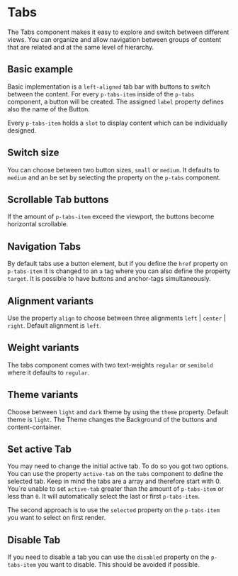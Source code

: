 # Tabs

The Tabs component makes it easy to explore and switch between different views. You can organize and allow navigation
between groups of content that are related and at the same level of hierarchy.

## Basic example

Basic implementation is a `left-aligned` tab bar with buttons to switch between the content. For every `p-tabs-item` inside of the `p-tabs` component, a button
will be created. The assigned `label` property defines also the name of the Button.

Every `p-tabs-item` holds a `slot` to display content which can be individually designed. 

<Playground>
  <template>
     <p-tabs>
       <p-tabs-item label="Item One">Tab Content One</p-tabs-item>
       <p-tabs-item label="Item Two">Tab Content Two</p-tabs-item>
       <p-tabs-item label="Item Three">Tab Content Three</p-tabs-item>
     </p-tabs>
  </template>
</Playground>

## Switch size

You can choose between two button sizes, `small` or `medium`. It defaults to `medium` and an be set by selecting the property on the `p-tabs` component.

<Playground>
  <template #configurator>
    <select v-model="size">
      <option disabled>Select size</option>
      <option value="small">Small</option>
      <option selected value="medium">Medium</option>
    </select>
  </template>
  <template>
     <p-tabs :size="size">
       <p-tabs-item label="Item One">Tab Content One</p-tabs-item>
       <p-tabs-item label="Item Two">Tab Content Two</p-tabs-item>
       <p-tabs-item label="Item Three">Tab Content Three</p-tabs-item>
     </p-tabs>
  </template>
</Playground>

## Scrollable Tab buttons

If the amount of `p-tabs-item` exceed the viewport, the buttons become horizontal scrollable.

<Playground>
  <template>
     <p-tabs>
       <p-tabs-item label="Item One">Tab Content One</p-tabs-item>
       <p-tabs-item label="Item Two">Tab Content Two</p-tabs-item>
       <p-tabs-item label="Item Three">Tab Content Three</p-tabs-item>
       <p-tabs-item label="Item Four">Tab Content Four</p-tabs-item>
       <p-tabs-item label="Item Five">Tab Content Five</p-tabs-item>
       <p-tabs-item label="Long Label Six">Tab Content Long Label Six</p-tabs-item>
       <p-tabs-item label="Item Seven">Tab Content Seven</p-tabs-item>
       <p-tabs-item label="Item Eight">Tab Content Eight</p-tabs-item>
       <p-tabs-item label="Item Nine">Tab Content Nine</p-tabs-item>
     </p-tabs>
  </template>
</Playground>

## Navigation Tabs

By default tabs use a button element, but if you define the `href` property on `p-tabs-item` it is changed to an `a` tag where you can also define the property `target`.
It is possible to have buttons and anchor-tags simultaneously. 

<Playground>
  <template>
     <p-tabs>
       <p-tabs-item label="Item One">Tab Content One</p-tabs-item>
       <p-tabs-item label="Item Two">Tab Content Two</p-tabs-item>
       <p-tabs-item label="Item Three" href="https://porsche.com" target="_blank"></p-tabs-item>
     </p-tabs>
  </template>
</Playground>

## Alignment variants

Use the property `align` to choose between three alignments `left` | `center` | `right`. Default alignment is `left`.

<Playground>
  <template #configurator>
    <select v-model="alignment">
      <option disabled>Select alignment mode</option>
      <option selected value="left">Left</option>
      <option value="center">Center</option>
      <option value="right">Right</option>
    </select>
  </template>
  <template>
     <p-tabs :align="alignment">
       <p-tabs-item label="Item One">Tab Content One</p-tabs-item>
       <p-tabs-item label="Item Two">Tab Content Two</p-tabs-item>
       <p-tabs-item label="Item Three">Tab Content Three</p-tabs-item>
     </p-tabs>
  </template>
</Playground>

## Weight variants

The tabs component comes with two text-weights `regular` or `semibold` where it defaults to `regular`.

<Playground>
  <template #configurator>
    <select v-model="weight">
      <option disabled>Select weight</option>
      <option selected value="regular">Regular</option>
      <option value="semibold">SemiBold</option>
    </select>
  </template>
  <template>
     <p-tabs :weight="weight">
       <p-tabs-item label="Item One">Tab Content One</p-tabs-item>
       <p-tabs-item label="Item Two">Tab Content Two</p-tabs-item>
       <p-tabs-item label="Item Three">Tab Content Three</p-tabs-item>
     </p-tabs>
  </template>
</Playground>

## Theme variants

Choose between `light` and `dark` theme by using the `theme` property. Default theme is `light`.
The Theme changes the Background of the buttons and content-container.

<Playground :themeable="true">
  <template v-slot="{theme}">
     <p-tabs :theme="theme">
       <p-tabs-item label="Item One" v-bind:style="[theme === 'dark' ? {color: 'white'} : {color: 'black'}]">Tab Content One</p-tabs-item>
       <p-tabs-item label="Item Two" v-bind:style="[theme === 'dark' ? {color: 'white'} : {color: 'black'}]">Tab Content Two</p-tabs-item>
       <p-tabs-item label="Item Three" v-bind:style="[theme === 'dark' ? {color: 'white'} : {color: 'black'}]">Tab Content Three</p-tabs-item>
     </p-tabs>
  </template>
</Playground>

## Set active Tab

You may need to change the initial active tab. To do so you got two options. You can use the property `active-tab` on the `tabs` component to define the
selected tab. Keep in mind the tabs are a array and therefore start with 0. You´re unable to set `active-tab` greater than the amount of `p-tabs-item` or less than `0`.
It will automatically select the last or first `p-tabs-item`.

The second approach is to use the `selected` property on the `p-tabs-item` you want to select on first render.

<Playground>
  <template>
     <p-tabs active-tab="1">
       <p-tabs-item label="Item One">Tab Content One</p-tabs-item>
       <p-tabs-item label="Item Two">Tab Content Two</p-tabs-item>
       <p-tabs-item label="Item Three">Tab Content Three</p-tabs-item>
     </p-tabs>
  </template>
</Playground>

<Playground>
  <template>
     <p-tabs>
       <p-tabs-item label="Item One">Tab Content One</p-tabs-item>
       <p-tabs-item label="Item Two" selected>Tab Content Two</p-tabs-item>
       <p-tabs-item label="Item Three">Tab Content Three</p-tabs-item>
     </p-tabs>
  </template>
</Playground>

## Disable Tab

If you need to disable a tab you can use the `disabled` property on the `p-tabs-item` you want to disable. This should be avoided if possible.

<Playground>
  <template>
     <p-tabs>
       <p-tabs-item label="Item One">Tab Content One</p-tabs-item>
       <p-tabs-item label="Item Two">Tab Content Two</p-tabs-item>
       <p-tabs-item label="Item Three" disabled>Tab Content Three</p-tabs-item>
     </p-tabs>
  </template>
</Playground>

<script lang="ts">
  import Vue from 'vue';
import Component from 'vue-class-component';
  
  @Component
  export default class PlaygroundTabs extends Vue {
   public alignment: string = 'left';
   public theme: string = 'light';
   public weight: string = 'regular';
   public size: string = 'medium';
  }
</script>
